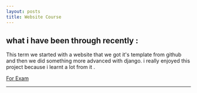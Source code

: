 ```yaml
---
layout: posts
title: Website Course
---
```


## what i have been through recently :
This term we started with a website that we got it's template from github and then we did something more advanced with django. i really enjoyed this project because i learnt a lot from it .

 [For Exam](https://stackoverflow.com)



---


